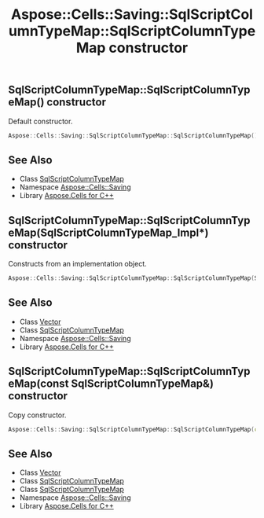 ﻿---
title: Aspose::Cells::Saving::SqlScriptColumnTypeMap::SqlScriptColumnTypeMap constructor
linktitle: SqlScriptColumnTypeMap
second_title: Aspose.Cells for C++ API Reference
description: 'Aspose::Cells::Saving::SqlScriptColumnTypeMap::SqlScriptColumnTypeMap constructor. Default constructor in C++.'
type: docs
weight: 100
url: /cpp/aspose.cells.saving/sqlscriptcolumntypemap/sqlscriptcolumntypemap/
---
## SqlScriptColumnTypeMap::SqlScriptColumnTypeMap() constructor


Default constructor.

```cpp
Aspose::Cells::Saving::SqlScriptColumnTypeMap::SqlScriptColumnTypeMap()
```

## See Also

* Class [SqlScriptColumnTypeMap](../)
* Namespace [Aspose::Cells::Saving](../../)
* Library [Aspose.Cells for C++](../../../)
## SqlScriptColumnTypeMap::SqlScriptColumnTypeMap(SqlScriptColumnTypeMap_Impl*) constructor


Constructs from an implementation object.

```cpp
Aspose::Cells::Saving::SqlScriptColumnTypeMap::SqlScriptColumnTypeMap(SqlScriptColumnTypeMap_Impl *impl)
```

## See Also

* Class [Vector](../../../aspose.cells/vector/)
* Class [SqlScriptColumnTypeMap](../)
* Namespace [Aspose::Cells::Saving](../../)
* Library [Aspose.Cells for C++](../../../)
## SqlScriptColumnTypeMap::SqlScriptColumnTypeMap(const SqlScriptColumnTypeMap\&) constructor


Copy constructor.

```cpp
Aspose::Cells::Saving::SqlScriptColumnTypeMap::SqlScriptColumnTypeMap(const SqlScriptColumnTypeMap &src)
```

## See Also

* Class [Vector](../../../aspose.cells/vector/)
* Class [SqlScriptColumnTypeMap](../)
* Class [SqlScriptColumnTypeMap](../)
* Namespace [Aspose::Cells::Saving](../../)
* Library [Aspose.Cells for C++](../../../)
